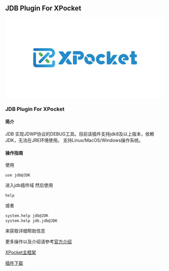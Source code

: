 ## JDB Plugin For XPocket
![XPocket](resourse/xpocket.jpg)

### JDB Plugin For XPocket
#### 简介
JDB 实现JDWP协议的DEBUG工具。目前该插件支持jdk8及以上版本，依赖JDK，无法在JRE环境使用。
支持Linux/MacOS/Windows操作系统。

#### 操作指南
使用
``` shell
use jdb@JDK
```
进入jdb插件域
然后使用
``` shell
help
```
或者
``` shell
system.help jdb@JDK
system.help jdb.jdb@JDK
```
来获取详细帮助信息

更多操作以及介绍请参考[官方介绍](https://docs.oracle.com/javase/8/docs/technotes/tools/unix/jdb.html)

[XPocket主框架](https://github.com/perfma/xpocket)

[插件下载](https://plugin.xpocket.perfma.com/plugin/56)